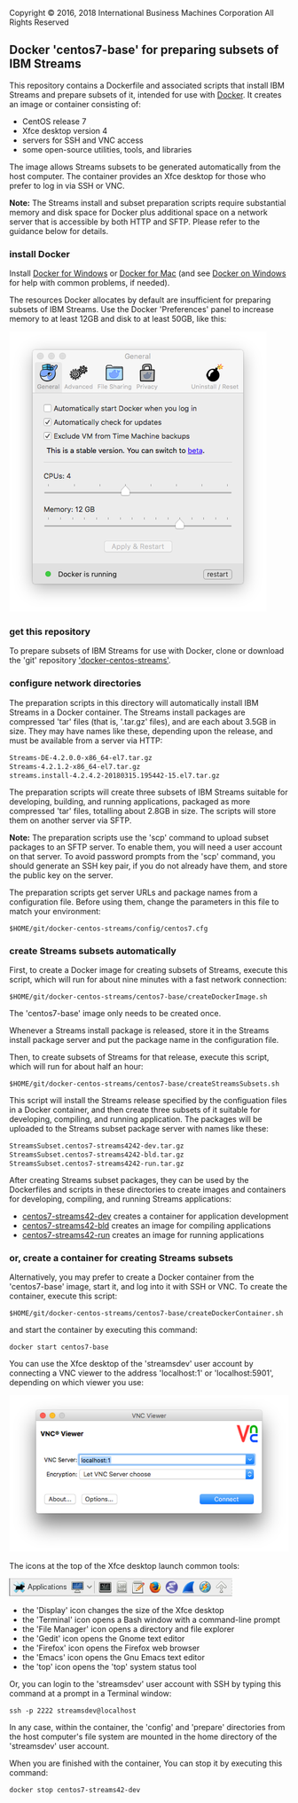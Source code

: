 Copyright &copy; 2016, 2018  International Business Machines Corporation
All Rights Reserved


## Docker 'centos7-base' for preparing subsets of IBM Streams

This repository contains a Dockerfile and associated scripts that install IBM Streams and prepare subsets of it, intended for use with [Docker](https://www.docker.com/). It creates an image or container consisting of:

* CentOS release 7
* Xfce desktop version 4
* servers for SSH and VNC access
* some open-source utilities, tools, and libraries

The image allows Streams subsets to be generated automatically from the host computer. The container provides an Xfce desktop for those who prefer to log in via SSH or VNC.

**Note:** The Streams install and subset preparation scripts require substantial memory and disk space for Docker plus additional space on a network server that is accessible by both HTTP and SFTP. Please refer to the guidance below for details.


### install Docker

Install [Docker for Windows](https://docs.docker.com/windows/) or [Docker for Mac](https://docs.docker.com/mac/) (and see [Docker on Windows](https://developer.ibm.com/bluemix/2015/04/16/installing-docker-windows-fixes-common-problems/) for help with common problems, if needed).

The resources Docker allocates by default are insufficient for preparing subsets of IBM Streams. Use the Docker 'Preferences' panel to increase memory to at least 12GB and disk to at least 50GB, like this:

![Docker preferences->General panel](../README.images/Docker-preferences-general-panel.png)


### get this repository

To prepare subsets of IBM Streams for use with Docker, clone or download the 'git' repository ['docker-centos-streams'](https://github.com/ejpring/docker-centos-streams).


### configure network directories

The preparation scripts in this directory will automatically install IBM Streams in a Docker container. The Streams install packages are compressed 'tar' files (that is, '.tar.gz' files), and are each about 3.5GB in size. They may have names like these, depending upon the release, and must be available from a server via HTTP:

    Streams-DE-4.2.0.0-x86_64-el7.tar.gz 
    Streams-4.2.1.2-x86_64-el7.tar.gz
    streams.install-4.2.4.2-20180315.195442-15.el7.tar.gz

The preparation scripts will create three subsets of IBM Streams suitable for developing, building, and running applications, packaged as more compressed 'tar' files, totalling about 2.8GB in size. The scripts will store them on another server via SFTP.

**Note:** The preparation scripts use the 'scp' command to upload subset packages to an SFTP server. To enable them, you will need a user account on that server. To avoid password prompts from the 'scp' command, you should generate an SSH key pair, if you do not already have them, and store the public key on the server.

The preparation scripts get server URLs and package names from a configuration file. Before using them, change the parameters in this file to match your environment:

    $HOME/git/docker-centos-streams/config/centos7.cfg


### create Streams subsets automatically

First, to create a Docker image for creating subsets of Streams, execute this script, which will run for about nine minutes with a fast network connection:

    $HOME/git/docker-centos-streams/centos7-base/createDockerImage.sh

The 'centos7-base' image only needs to be created once.

Whenever a Streams install package is released, store it in the Streams install package server and put the package name in the configuration file.

Then, to create subsets of Streams for that release, execute this script, which will run for about half an hour:

    $HOME/git/docker-centos-streams/centos7-base/createStreamsSubsets.sh

This script will install the Streams release specified by the configuation files in a Docker container, and then create three subsets of it suitable for developing, compiling, and running application. The packages will be uploaded to the Streams subset package server with names like these:

    StreamsSubset.centos7-streams4242-dev.tar.gz
    StreamsSubset.centos7-streams4242-bld.tar.gz
    StreamsSubset.centos7-streams4242-run.tar.gz 

After creating Streams subset packages, they can be used by the Dockerfiles and scripts in these directories to create images and containers for developing, compiling, and running Streams applications:

* [centos7-streams42-dev](../centos7-streams42-dev) creates a container for application development
* [centos7-streams42-bld](../centos7-streams42-bld) creates an image for compiling applications
* [centos7-streams42-run](../centos7-streams42-run) creates an image for running applications


### or, create a container for creating Streams subsets

Alternatively, you may prefer to create a Docker container from the 'centos7-base' image, start it, and log into it with SSH or VNC. To create the container, execute this script:

    $HOME/git/docker-centos-streams/centos7-base/createDockerContainer.sh

and start the container by executing this command:

    docker start centos7-base

You can use the Xfce desktop of the 'streamsdev' user account by connecting a VNC viewer to the address 'localhost:1' or 'localhost:5901', depending on which viewer you use:

![VNC Viewer connect panel](../README.images/VNC-Viewer-connect-panel.png)

The icons at the top of the Xfce desktop launch common tools:

![Xfce toolbar icons](../README.images/Xfce-toolbar-icons.png)

* the 'Display' icon changes the size of the Xfce desktop
* the 'Terminal' icon opens a Bash window with a command-line prompt
* the 'File Manager' icon opens a directory and file explorer
* the 'Gedit' icon opens the Gnome text editor
* the 'Firefox' icon opens the Firefox web browser
* the 'Emacs' icon opens the Gnu Emacs text editor
* the 'top' icon opens the 'top' system status tool

Or, you can login to the 'streamsdev' user account with SSH by typing this command at a prompt in a Terminal window:

    ssh -p 2222 streamsdev@localhost

In any case, within the container, the 'config' and 'prepare' directories from the host computer's file system are mounted in the home directory of the 'streamsdev' user account.

When you are finished with the container, You can stop it by executing this command:

    docker stop centos7-streams42-dev


